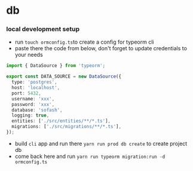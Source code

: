 # db


### local development setup

- run `touch ormconfig.ts`to create a config for typeorm cli
- paste there the code from below, don't forget to update credentials to your needs

```typescript
import { DataSource } from 'typeorm';

export const DATA_SOURCE = new DataSource({
  type: 'postgres',
  host: 'localhost',
  port: 5432,
  username: 'xxx',
  password: 'xxx',
  database: 'sofash',
  logging: true,
  entities: ['./src/entities/**/*.ts'],
  migrations: ['./src/migrations/**/*.ts'],
});
```

- build `cli` app and run there `yarn run prod db create` to create project db
- come back here and run `yarn run typeorm migration:run -d ormconfig.ts`
